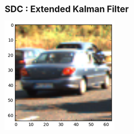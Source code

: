# SDC : Extended Kalman Filter
 ![Calibration result](https://github.com/parthasen/SDC/blob/P5/output_images/1.png)


